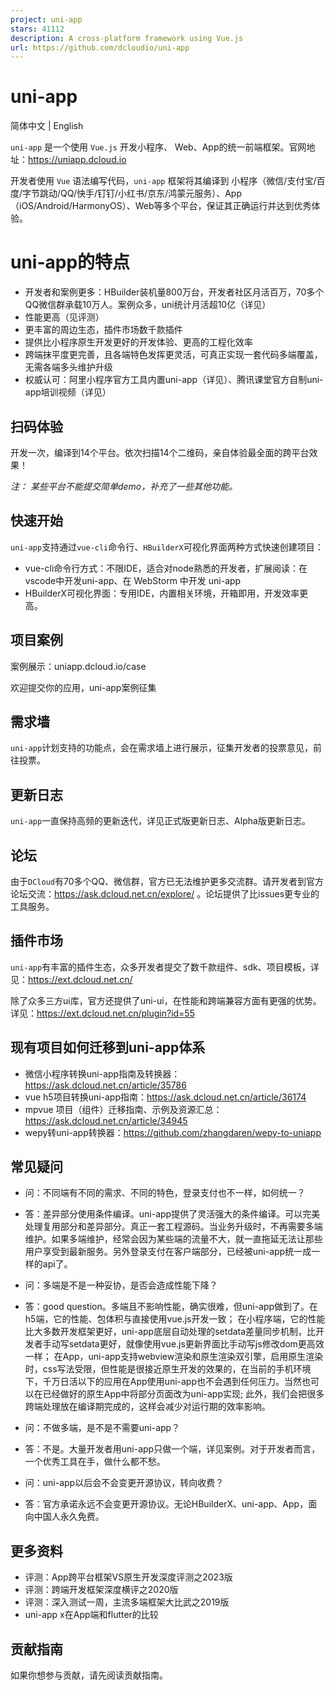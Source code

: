 ```yaml
---
project: uni-app
stars: 41112
description: A cross-platform framework using Vue.js
url: https://github.com/dcloudio/uni-app
---
```


uni-app
=======

简体中文 | English

`uni-app` 是一个使用 `Vue.js` 开发小程序、 Web、App的统一前端框架。官网地址：https://uniapp.dcloud.io

开发者使用 `Vue` 语法编写代码，`uni-app` 框架将其编译到 小程序（微信/支付宝/百度/字节跳动/QQ/快手/钉钉/小红书/京东/鸿蒙元服务）、App（iOS/Android/HarmonyOS）、Web等多个平台，保证其正确运行并达到优秀体验。

uni-app的特点
==========

-   开发者和案例更多：HBuilder装机量800万台，开发者社区月活百万，70多个QQ微信群承载10万人。案例众多，uni统计月活超10亿（详见）
-   性能更高（见评测）
-   更丰富的周边生态，插件市场数千款插件
-   提供比小程序原生开发更好的开发体验、更高的工程化效率
-   跨端抹平度更完善，且各端特色发挥更灵活，可真正实现一套代码多端覆盖，无需各端多头维护升级
-   权威认可：阿里小程序官方工具内置uni-app（详见）、腾讯课堂官方自制uni-app培训视频（详见）

扫码体验
----

开发一次，编译到14个平台。依次扫描14个二维码，亲自体验最全面的跨平台效果！

_注： 某些平台不能提交简单demo，补充了一些其他功能。_

快速开始
----

`uni-app`支持通过`vue-cli`命令行、`HBuilderX`可视化界面两种方式快速创建项目：

-   vue-cli命令行方式：不限IDE，适合对node熟悉的开发者，扩展阅读：在vscode中开发uni-app、在 WebStorm 中开发 uni-app
-   HBuilderX可视化界面：专用IDE，内置相关环境，开箱即用，开发效率更高。

项目案例
----

案例展示：uniapp.dcloud.io/case

欢迎提交你的应用，uni-app案例征集

需求墙
---

`uni-app`计划支持的功能点，会在需求墙上进行展示，征集开发者的投票意见，前往投票。

更新日志
----

`uni-app`一直保持高频的更新迭代，详见正式版更新日志、Alpha版更新日志。

论坛
--

由于`DCloud`有70多个QQ、微信群，官方已无法维护更多交流群。请开发者到官方论坛交流：https://ask.dcloud.net.cn/explore/ 。论坛提供了比issues更专业的工具服务。

插件市场
----

`uni-app`有丰富的插件生态，众多开发者提交了数千款组件、sdk、项目模板，详见：https://ext.dcloud.net.cn/

除了众多三方ui库，官方还提供了uni-ui，在性能和跨端兼容方面有更强的优势。详见：https://ext.dcloud.net.cn/plugin?id=55

现有项目如何迁移到uni-app体系
------------------

-   微信小程序转换uni-app指南及转换器：https://ask.dcloud.net.cn/article/35786
-   vue h5项目转换uni-app指南：https://ask.dcloud.net.cn/article/36174
-   mpvue 项目（组件）迁移指南、示例及资源汇总： https://ask.dcloud.net.cn/article/34945
-   wepy转uni-app转换器：https://github.com/zhangdaren/wepy-to-uniapp

常见疑问
----

-   问：不同端有不同的需求、不同的特色，登录支付也不一样，如何统一？
    
-   答：差异部分使用条件编译。uni-app提供了灵活强大的条件编译。可以完美处理复用部分和差异部分。真正一套工程源码。当业务升级时，不再需要多端维护。如果多端维护，经常会因为某些端的流量不大，就一直拖延无法让那些用户享受到最新服务。另外登录支付在客户端部分，已经被uni-app统一成一样的api了。
    
-   问：多端是不是一种妥协，是否会造成性能下降？
    
-   答：good question。多端且不影响性能，确实很难，但uni-app做到了。在h5端，它的性能、包体积与直接使用vue.js开发一致； 在小程序端，它的性能比大多数开发框架更好，uni-app底层自动处理的setdata差量同步机制，比开发者手动写setdata更好，就像使用vue.js更新界面比手动写js修改dom更高效一样； 在App，uni-app支持webview渲染和原生渲染双引擎，启用原生渲染时，css写法受限，但性能是很接近原生开发的效果的，在当前的手机环境下，千万日活以下的应用在App使用uni-app也不会遇到任何压力。当然也可以在已经做好的原生App中将部分页面改为uni-app实现; 此外，我们会把很多跨端处理放在编译期完成的，这样会减少对运行期的效率影响。
    
-   问：不做多端，是不是不需要uni-app？
    
-   答：不是。大量开发者用uni-app只做一个端，详见案例。对于开发者而言，一个优秀工具在手，做什么都不愁。
    
-   问：uni-app以后会不会变更开源协议，转向收费？
    
-   答：官方承诺永远不会变更开源协议。无论HBuilderX、uni-app、App，面向中国人永久免费。
    

更多资料
----

-   评测：App跨平台框架VS原生开发深度评测之2023版
-   评测：跨端开发框架深度横评之2020版
-   评测：深入测试一周，主流多端框架大比武之2019版
-   uni-app x在App端和flutter的比较

贡献指南
----

如果你想参与贡献，请先阅读贡献指南。
